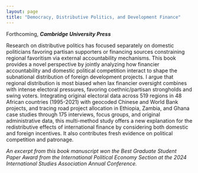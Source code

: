 ```yaml
---
layout: page
title: "Democracy, Distributive Politics, and Development Finance"
--- 
```

Forthcoming, **_Cambridge University Press_**

Research on distributive politics has focused separately on domestic politicians favoring partisan supporters or financing sources constraining regional favoritism via external accountability mechanisms. This book provides a novel perspective by jointly analyzing how financier accountability and domestic political competition interact to shape the subnational distribution of foreign development projects. I argue that regional distribution is most biased when lax financier oversight combines with intense electoral pressures, favoring coethnic/partisan strongholds and swing voters. Integrating original electoral data across 519 regions in 48 African countries (1995-2021) with geocoded Chinese and World Bank projects, and tracing road project allocation in Ethiopia, Zambia, and Ghana case studies through 175 interviews, focus groups, and original administrative data, this multi-method study offers a new explanation for the redistributive effects of international finance by considering both domestic and foreign incentives. It also contributes fresh evidence on political competition and patronage.

_An excerpt from this book manuscript won the Best Graduate Student Paper Award from the International Political Economy Section at the 2024 International Studies Association Annual Conference._
